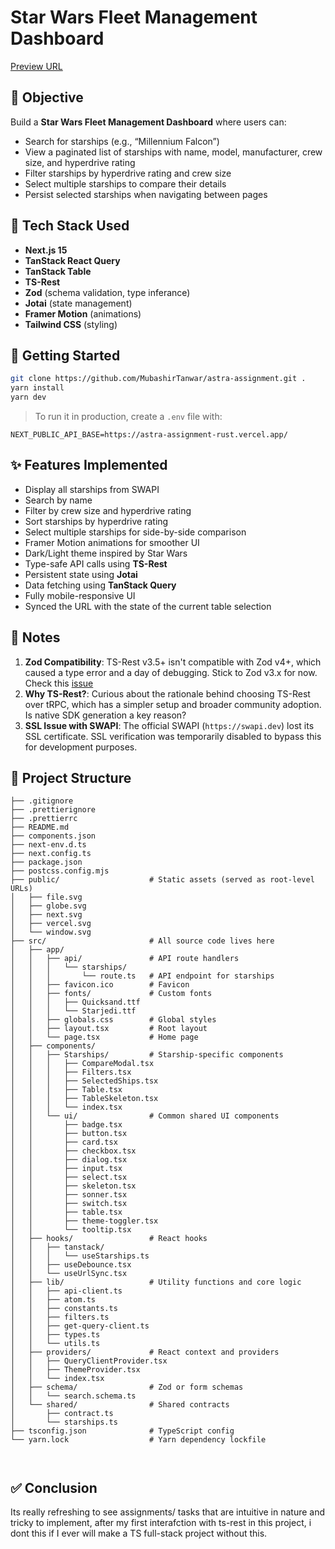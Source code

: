 
# Star Wars Fleet Management Dashboard

[Preview URL](https://astra-assignment-rust.vercel.app/)

## 🎯 Objective

Build a **Star Wars Fleet Management Dashboard** where users can:

* Search for starships (e.g., “Millennium Falcon”)
* View a paginated list of starships with name, model, manufacturer, crew size, and hyperdrive rating
* Filter starships by hyperdrive rating and crew size
* Select multiple starships to compare their details
* Persist selected starships when navigating between pages


## 🧰 Tech Stack Used

* **Next.js 15**
* **TanStack React Query**
* **TanStack Table**
* **TS-Rest**
* **Zod** (schema validation, type inferance)
* **Jotai** (state management)
* **Framer Motion** (animations)
* **Tailwind CSS** (styling)


## 🚀 Getting Started

```bash
git clone https://github.com/MubashirTanwar/astra-assignment.git .
yarn install
yarn dev
```

> To run it in production, create a `.env` file with:

```env
NEXT_PUBLIC_API_BASE=https://astra-assignment-rust.vercel.app/
```


## ✨ Features Implemented

* Display all starships from SWAPI
* Search by name
* Filter by crew size and hyperdrive rating
* Sort starships by hyperdrive rating
* Select multiple starships for side-by-side comparison
* Framer Motion animations for smoother UI
* Dark/Light theme inspired by Star Wars
* Type-safe API calls using **TS-Rest**
* Persistent state using **Jotai**
* Data fetching using **TanStack Query**
* Fully mobile-responsive UI
* Synced the URL with the state of the current table selection



## 📝 Notes

1. **Zod Compatibility**: TS-Rest v3.5+ isn't compatible with Zod v4+, which caused a type error and a day of debugging. Stick to Zod v3.x for now. Check this [issue](https://github.com/ts-rest/ts-rest/issues/835)
2. **Why TS-Rest?**: Curious about the rationale behind choosing TS-Rest over tRPC, which has a simpler setup and broader community adoption. Is native SDK generation a key reason?
3. **SSL Issue with SWAPI**: The official SWAPI (`https://swapi.dev`) lost its SSL certificate. SSL verification was temporarily disabled to bypass this for development purposes.


## 📁 Project Structure

```
├── .gitignore              
├── .prettierignore          
├── .prettierrc             
├── README.md              
├── components.json        
├── next-env.d.ts             
├── next.config.ts            
├── package.json               
├── postcss.config.mjs         
├── public/                    # Static assets (served as root-level URLs)
│   ├── file.svg
│   ├── globe.svg
│   ├── next.svg
│   ├── vercel.svg
│   └── window.svg
├── src/                       # All source code lives here
│   ├── app/                   
│   │   ├── api/               # API route handlers
│   │   │   └── starships/
│   │   │       └── route.ts   # API endpoint for starships
│   │   ├── favicon.ico        # Favicon
│   │   ├── fonts/             # Custom fonts
│   │   │   ├── Quicksand.ttf
│   │   │   └── Starjedi.ttf
│   │   ├── globals.css        # Global styles
│   │   ├── layout.tsx         # Root layout
│   │   └── page.tsx           # Home page
│   ├── components/          
│   │   ├── Starships/         # Starship-specific components
│   │   │   ├── CompareModal.tsx
│   │   │   ├── Filters.tsx
│   │   │   ├── SelectedShips.tsx
│   │   │   ├── Table.tsx
│   │   │   ├── TableSkeleton.tsx
│   │   │   └── index.tsx
│   │   └── ui/                # Common shared UI components
│   │       ├── badge.tsx
│   │       ├── button.tsx
│   │       ├── card.tsx
│   │       ├── checkbox.tsx
│   │       ├── dialog.tsx
│   │       ├── input.tsx
│   │       ├── select.tsx
│   │       ├── skeleton.tsx
│   │       ├── sonner.tsx
│   │       ├── switch.tsx
│   │       ├── table.tsx
│   │       ├── theme-toggler.tsx
│   │       └── tooltip.tsx
│   ├── hooks/                 # React hooks
│   │   ├── tanstack/
│   │   │   └── useStarships.ts
│   │   ├── useDebounce.tsx
│   │   └── useUrlSync.tsx
│   ├── lib/                   # Utility functions and core logic
│   │   ├── api-client.ts
│   │   ├── atom.ts
│   │   ├── constants.ts
│   │   ├── filters.ts
│   │   ├── get-query-client.ts
│   │   ├── types.ts
│   │   └── utils.ts
│   ├── providers/             # React context and providers
│   │   ├── QueryClientProvider.tsx
│   │   ├── ThemeProvider.tsx
│   │   └── index.tsx
│   ├── schema/                # Zod or form schemas
│   │   └── search.schema.ts
│   └── shared/                # Shared contracts
│       ├── contract.ts
│       └── starships.ts
├── tsconfig.json              # TypeScript config
└── yarn.lock                  # Yarn dependency lockfile



```


## ✅ Conclusion

Its really refreshing to see assignments/ tasks that are intuitive in nature and tricky to implement, after my first interafction with ts-rest in this project, i dont this if I ever will make a TS full-stack project without this. 